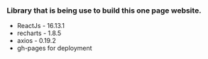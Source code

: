 ### Library that is being use to build this one page website.
- ReactJs - 16.13.1 
- recharts - 1.8.5 
- axios - 0.19.2
- gh-pages for deployment